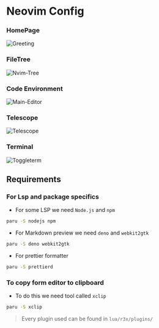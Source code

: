 # Neovim Config

### HomePage

![Greeting](https://user-images.githubusercontent.com/45848083/219462074-bbf44e67-6615-4942-b781-ae73e537f1f2.png)

### FileTree

![Nvim-Tree](https://user-images.githubusercontent.com/45848083/219462143-d798aa97-0b3e-4f23-b05e-64edd6aac685.png)

### Code Environment

![Main-Editor](https://user-images.githubusercontent.com/45848083/219462226-eb6a0e85-13b4-40e7-bf27-48f82b1f70e7.png)

### Telescope

![Telescope](https://user-images.githubusercontent.com/45848083/219462675-5fd7564f-6a5e-4f16-8265-0e77015d0b02.png)

### Terminal

![Toggleterm](https://user-images.githubusercontent.com/45848083/219462400-5529779c-4e61-4139-852d-0a9dba8a562d.png)

## Requirements

### For Lsp and package specifics

- For some LSP we need `Node.js` and `npm`

```sh
paru -S nodejs npm
```

- For Markdown preview we need `deno` and `webkit2gtk`

```sh
paru -S deno webkit2gtk
```

- For prettier formatter

```sh
paru -S prettierd
```

### To copy form editor to clipboard

- To do this we need tool called `xclip`

```sh
paru -S xclip
```

> Every plugin used can be found in `lua/r3x/plugins/`

